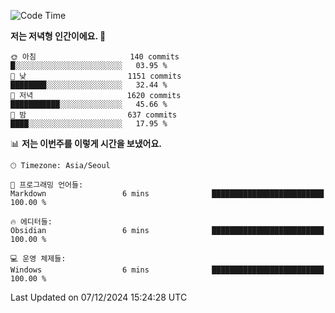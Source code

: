   <!--START_SECTION:waka-->
![Code Time](http://img.shields.io/badge/Code%20Time-443%20hrs%2015%20mins-blue)

**저는 저녁형 인간이에요. 🦉** 

```text
🌞 아침                     140 commits         █░░░░░░░░░░░░░░░░░░░░░░░░   03.95 % 
🌆 낮　                     1151 commits        ████████░░░░░░░░░░░░░░░░░   32.44 % 
🌃 저녁                     1620 commits        ███████████░░░░░░░░░░░░░░   45.66 % 
🌙 밤　                     637 commits         ████░░░░░░░░░░░░░░░░░░░░░   17.95 % 
```


📊 **저는 이번주를 이렇게 시간을 보냈어요.** 

```text
🕑︎ Timezone: Asia/Seoul

💬 프로그래밍 언어들: 
Markdown                 6 mins              █████████████████████████   100.00 % 

🔥 에디터들: 
Obsidian                 6 mins              █████████████████████████   100.00 % 

💻 운영 체제들: 
Windows                  6 mins              █████████████████████████   100.00 % 
```


 Last Updated on 07/12/2024 15:24:28 UTC
<!--END_SECTION:waka-->
